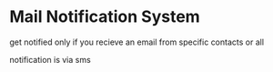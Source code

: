 # Mail Notification System 

get notified only if you recieve an email from specific contacts or all 

notification is via sms
